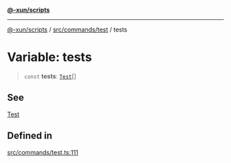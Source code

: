 [**@-xun/scripts**](../../../../README.md)

***

[@-xun/scripts](../../../../README.md) / [src/commands/test](../README.md) / tests

# Variable: tests

> `const` **tests**: [`Test`](../enumerations/Test.md)[]

## See

[Test](../enumerations/Test.md)

## Defined in

[src/commands/test.ts:111](https://github.com/Xunnamius/xscripts/blob/12020afea79f1ec674174f8cb4103ac0b46875c5/src/commands/test.ts#L111)
